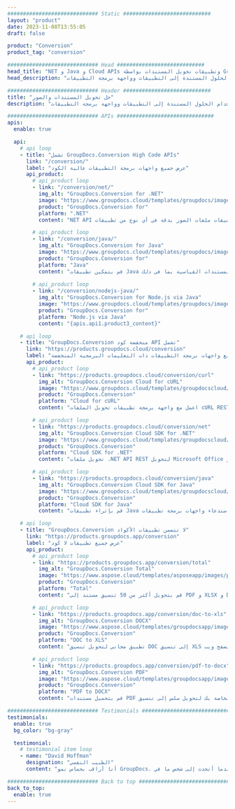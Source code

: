 ```yaml
---
############################# Static ############################
layout: "product"
date: 2023-11-08T13:55:05
draft: false

product: "Conversion"
product_tag: "conversion"

############################# Head ############################
head_title: "NET و Java و Cloud APIs وتطبيقات تحويل المستندات بواسطة GroupDocs"
head_description: "قم بتحويل تنسيقات ملفات المستندات والصور الشائعة على أي نظام أساسي باستخدام الحلول المستندة إلى التطبيقات وواجهة برمجة التطبيقات."

############################# Header ############################
title: "حل تحويل المستندات والصور"
description: "قم بتحويل تنسيقات ملفات المستندات والصور الشائعة على أي نظام أساسي باستخدام الحلول المستندة إلى التطبيقات وواجهة برمجة التطبيقات."

############################# APIs ###############################
apis:
  enable: true

  api:
    # api loop
    - title: "تشمل GroupDocs.Conversion High Code APIs"
      link: "/conversion/"
      label: "عرض جميع واجهات برمجة التطبيقات عالية الكود"
      api_product:
        # api_product loop
        - link: "/conversion/net/"
          img_alt: "GroupDocs.Conversion for .NET"
          image: "https://www.groupdocs.cloud/templates/groupdocs/images/product-logos/groupdocs-conversion-net.png"
          product: "GroupDocs.Conversion for"
          platform: ".NET"
          content: "NET API الأصلي لتحويل المستندات وتنسيقات ملفات الصور بدقة في أي نوع من تطبيقات .NET. يدعم إضافة علامات مائية للصورة أثناء التحويل."

        # api_product loop
        - link: "/conversion/java/"
          img_alt: "GroupDocs.Conversion for Java"
          image: "https://www.groupdocs.cloud/templates/groupdocs/images/product-logos/groupdocs-conversion-java.png"
          product: "GroupDocs.Conversion for"
          platform: "Java"
          content: "قم بتمكين تطبيقات Java الخاصة بك للتحويل بسهولة بين جميع تنسيقات المستندات القياسية بما في ذلك Microsoft Office و PDF و HTML والصور وغيرها الكثير."
          
        # api_product loop
        - link: "/conversion/nodejs-java/"
          img_alt: "GroupDocs.Conversion for Node.js via Java"
          image: "https://www.groupdocs.cloud/templates/groupdocs/images/product-logos/groupdocs-conversion-nodejs-java.png"
          product: "GroupDocs.Conversion for"
          platform: "Node.js via Java"
          content: "{apis.api1.product3_content}"

    # api loop
    - title: "GroupDocs.Conversion منخفضة كود API تشمل"
      link: "https://products.groupdocs.cloud/conversion"
      label: "عرض جميع واجهات برمجة التطبيقات ذات التعليمات البرمجية المنخفضة"
      api_product:
        # api_product loop
        - link: "https://products.groupdocs.cloud/conversion/curl"
          img_alt: "GroupDocs.Conversion Cloud for cURL"
          image: "https://www.groupdocs.cloud/templates/groupdocscloud/images/sdk/272x272/groupdocs_conversion-for-curl.png"
          product: "GroupDocs.Conversion"
          platform: "Cloud for cURL"
          content: "اعمل مع واجهة برمجة تطبيقات تحويل الملفات cURL RESTful لتحويل ملفات Microsoft Office و PDF والبريد الإلكتروني والمشروع و HTML وتنسيقات الملفات الشائعة الأخرى بسهولة في تطبيقاتك."

        # api_product loop
        - link: "https://products.groupdocs.cloud/conversion/net"
          img_alt: "GroupDocs.Conversion Cloud SDK for .NET"
          image: "https://www.groupdocs.cloud/templates/groupdocscloud/images/sdk/272x272/groupdocs_conversion-for-net.png"
          product: "GroupDocs.Conversion"
          platform: "Cloud SDK for .NET"
          content: "تحويل ملفات .NET API REST لتحويل Microsoft Office و PDF والبريد الإلكتروني والمشروع و HTML وتنسيقات الملفات الشائعة الأخرى بسهولة على أي نظام أساسي باستخدام Cloud SDK."

        # api_product loop
        - link: "https://products.groupdocs.cloud/conversion/java"
          img_alt: "GroupDocs.Conversion Cloud SDK for Java"
          image: "https://www.groupdocs.cloud/templates/groupdocscloud/images/sdk/272x272/groupdocs_conversion-for-java.png"
          product: "GroupDocs.Conversion"
          platform: "Cloud SDK for Java"
          content: "قم بإثراء تطبيقات Java المستندة إلى السحابة بميزات متقدمة لتحويل المستندات على أي نظام أساسي قادر على استدعاء واجهات برمجة تطبيقات REST."

    # api loop
    - title: "GroupDocs.Conversion لا تتضمن تطبيقات الأكواد"
      link: "https://products.groupdocs.app/conversion"
      label: "عرض جميع تطبيقات لا كود"
      api_product:
        # api_product loop
        - link: "https://products.groupdocs.app/conversion/total"
          img_alt: "GroupDocs.Conversion Total"
          image: "https://www.aspose.cloud/templates/asposeapp/images/products/logo/aspose_conversion-app.png"
          product: "GroupDocs.Conversion"
          platform: "Total"
          content: "قم بتحويل أكثر من 50 تنسيق مستند إلى PDF و XLSX و DOCX و XPS و HTML والمزيد."

        # api_product loop
        - link: "https://products.groupdocs.app/conversion/doc-to-xls"
          img_alt: "GroupDocs.Conversion DOCX"
          image: "https://www.aspose.cloud/templates/groupdocsapp/images/products/logo/groupdocs_words-app.png"
          product: "GroupDocs.Conversion"
          platform: "DOC to XLS"
          content: "تطبيق مجاني لتحويل تنسيق DOC إلى تنسيق XLS من أي متصفح ويب."

        # api_product loop
        - link: "https://products.groupdocs.app/conversion/pdf-to-docx"
          img_alt: "GroupDocs.Conversion PDF"
          image: "https://www.aspose.cloud/templates/groupdocsapp/images/products/logo/groupdocs_pdf-app.png"
          product: "GroupDocs.Conversion"
          platform: "PDF to DOCX"
          content: "قم بتحميل مستندات PDF الخاصة بك لتحويل سلس إلى تنسيق Word (DOCX)."

############################# Testimonials ###############################
testimonials:
  enable: true
  bg_color: "bg-gray"

  testimonial:
    # testimonial item loop
    - name: "David Hoffman"
      designation: "الطبيب النفسي"
      content: "أنا أراقب بحماس نمو GroupDocs. لقد ساعدتني استجابة فريقك الكامل بشكل كبير ، عندما أتحدث إلى شخص ما في GroupDocs ، يمكنني أن أضمن أن شخصًا ما يستمع ويحدث الأشياء."

############################# Back to top ###############################
back_to_top:
  enable: true
---
```

